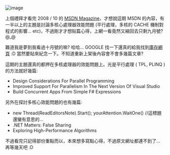 ![image](/images/2008-09-28-msdn-magazine-october-issue-taken-down/image_3.png)

上個禮拜才看完 2008 / 10 的 [MSDN Magazine](http://msdn.microsoft.com/en-us/magazine/default.aspx)，才想說這期 MSDN 的內容，有一半以上的主題是討論多核心處理器效能問題 (平行處理，多核的 CACHE 機制對程式的影響... etc)，不過剛才才想貼篇心得，上網一看竟然又縮回去只剩九月號? @_@

難道我是夢到我看過十月號的嘛? 哈哈... GOOGLE 找一下還真的給我找到[庫存網頁](http://72.14.235.104/search?q=cache:-ISFPHzsRZUJ:msdn.microsoft.com/en-us/magazine/default.aspx+%22false+sharing%22+%2B+%22msdn+magazine%22&hl=zh-TW&ct=clnk&cd=2&gl=tw) :D 當然要貼來紀念一下。不知道重新上架後內容會不會多幾篇文章?

這期的主題還真的都押在多核處理器的效能問題上。光是平行處理 ( TPL, PLINQ ) 的方法就好幾篇:

- Design Considerations For Parallel Programming
- Improved Support For Parallelism In The Next Version Of Visual Studio
- Build Concurrent Apps From Simple F# Expressions

另外在探討多核心效能問題的也有幾篇:

- new Thread(ReadEditorsNote).Start(); yourAttention.WaitOne() //這標題還蠻有意思的...
- .NET Matters: False Sharing
- Exploring High-Performance Algorithms

不過看完只記得部份重點而以，本來想多寫點心得，不過原文網址都連不到了... 再等幾天吧 :D